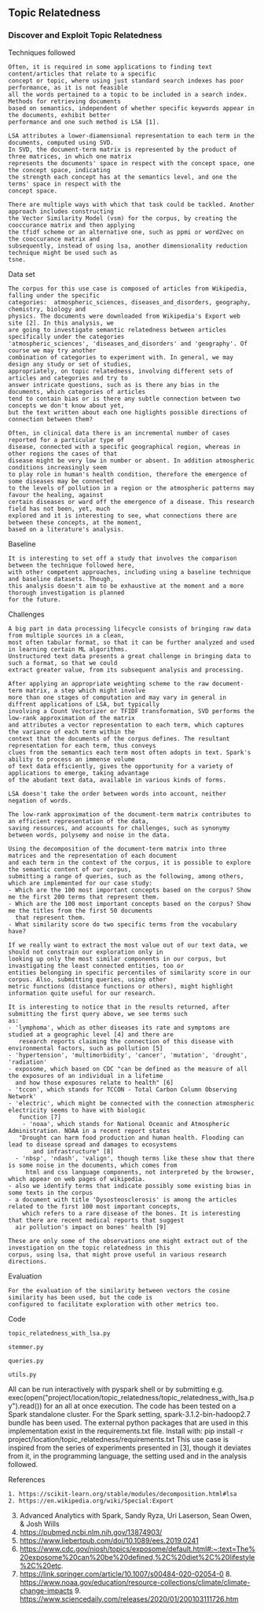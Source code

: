 ## Topic Relatedness

### Discover and Exploit Topic Relatedness

    
 
Techniques followed
 
	Often, it is required in some applications to finding text content/articles that relate to a specific
	concept or topic, where using just standard search indexes has poor performance, as it is not feasible 
	all the words pertained to a topic to be included in a search index. Methods for retrieving documents 
	based on semantics, independent of whether specific keywords appear in the documents, exhibit better
	performance and one such method is LSA [1].
	
	LSA attributes a lower-diamensional representation to each term in the documents, computed using SVD.
	In SVD, the document-term matrix is represented by the product of three matrices, in which one matrix 
	represents the documents' space in respect with the concept space, one the concept space, indicating 
	the strength each concept has at the semantics level, and one the terms' space in respect with the
	concept space.
	
	There are multiple ways with which that task could be tackled. Another approach includes constructing
	the Vector Similarity Model (vsm) for the corpus, by creating the cooccurance matrix and then applying
	the tfidf scheme or an alternative one, such as ppmi or word2vec on the cooccurance matrix and 
	subsequently, instead of using lsa, another dimensionality reduction technique might be used such as 
	tsne.
	
	
  
Data set

	The corpus for this use case is composed of articles from Wikipedia, falling under the specific 
	categories:  atmospheric_sciences, diseases_and_disorders, geography, chemistry, biology and 
	physics. The documents were downloaded from Wikipedia's Export web site [2]. In this analysis, we
	are going to investigate semantic relatedness between articles specifically under the categories
	'atmospheric_sciences', 'diseases_and_disorders' and 'geography'. Of course we may try another 
	combination of categories to experiment with. In general, we may design any study or set of studies, 
	appropriately, on topic relatedness, involving different sets of articles and categories and try to
	answer intricate questions, such as is there any bias in the documents, which categories of articles
	tend to contain bias or is there any subtle connection between two concepts we don't know about yet,
	but the text written about each one higlights possible directions of connection between them? 
	
	Often, in clinical data there is an incremental number of cases reported for a particular type of 
	disease, connected with a specific geographical region, whereas in other regions the cases of that
	disease might be very low in number or absent. In addition atmospheric conditions increasingly seem
	to play role in human's health condition, therefore the emergence of some diseases may be connected 
	to the levels of pollution in a region or the atmospheric patterns may favour the healing, against 
	certain diseases or ward off the emergence of a disease. This research field has not been, yet, much
	explored and it is interesting to see, what connections there are between these concepts, at the moment,
	based on a literature's analysis.
	


Baseline
	
	It is interesting to set off a study that involves the comparison between the technique followed here,
	with other competent approaches, including using a baseline technique and baseline datasets. Though,
	this analysis doesn't aim to be exhaustive at the moment and a more thorough investigation is planned
	for the future.

	

Challenges

	A big part in data processing lifecycle consists of bringing raw data from multiple sources in a clean,
	most often tabular format, so that it can be further analyzed and used in learning certain ML algorithms.
	Unstructured text data presents a great challenge in bringing data to such a format, so that we could 
	extract greater value, from its subsequent analysis and processing.
	
	After applying an appropriate weighting scheme to the raw document-term matrix, a step which might involve 
	more than one stages of computation and may vary in general in diffrent applications of LSA, but typically 
	involving a Count Vectorizer or TFIDF transformation, SVD performs the low-rank approximation of the matrix
	and attributes a vector representation to each term, which captures the variance of each term within the
	context that the documents of the corpus defines. The resultant representation for each term, thus conveys 
	clues from the semantics each term most often adopts in text. Spark's ability to process an immense volume
	of text data efficiently, gives the opportunity for a variety of applications to emerge, taking advantage
	of the abudant text data, available in various kinds of forms.
	
	LSA doesn't take the order between words into account, neither negation of words.	
	
	The low-rank approximation of the document-term matrix contributes to an efficient representation of the data,
	saving resources, and accounts for challenges, such as synonymy between words, polysemy and noise in the data. 
    	
	Using the decomposition of the document-term matrix into three matrices and the representation of each document
	and each term in the context of the corpus, it is possible to explore the semantic content of our corpus,
	submitting a range of queries, such as the following, among others, which are implemented for our case study:
	- Which are the 100 most important concepts based on the corpus? Show me the first 200 terms that represent them.
	- Which are the 100 most important concepts based on the corpus? Show me the titles from the first 50 documents 
	  that represent them.
	- What similarity score do two specific terms from the vocabulary have?
	
	If we really want to extract the most value out of our text data, we should not constrain our exploration only in 
	looking up only the most similar components in our corpus, but invastigating the least connected entities, too or 
	entities belonging in specific percentiles of similarity score in our corpus. Also, submitting queries, using other
	metric functions (distance functions or others), might highlight information quite useful for our research.
	
	It is interesting to notice that in the results returned, after submitting the first query above, we see terms such
	as: 
	- 'lymphoma', which as other diseases its rate and symptoms are studied at a geographic level [4] and there are 
	   research reports claiming the connection of this disease with environmental factors, such as pollution [5]
	- 'hypertension', 'multimorbidity', 'cancer', 'mutation', 'drought', 'radiation'    
	- exposome, which based on CDC "can be defined as the measure of all the exposures of an individual in a lifetime     
	  and how those exposures relate to health" [6]   
	- 'tccon', which stands for TCCON - Total Carbon Column Observing Network'    
	- 'electric', which might be connected with the connection atmospheric electricity seems to have with biologic   
	   function [7]
        - 'noaa', which stands for National Oceanic and Atmospheric Administration. NOAA in a recent report states      
	   "Drought can harm food production and human health. Flooding can lead to disease spread and damages to ecosystems 
		   and infrastructure" [8]
	  - 'nbsp', 'ndash', 'valign', though terms like these show that there is some noise in the documents, which comes from
	     html and css language components, not interpreted by the browser, which appear on web pages of wikipedia.
    - also we identify terms that indicate possibly some existing bias in some texts in the corpus
    - a document with title 'Dysosteosclerosis' is among the articles related to the first 100 most important concepts, 
	    which refers to a rare disease of the bones. It is interesting that there are recent medical reports that suggest 
      air pollution's impact on bones' health [9] 
		
	These are only some of the observations one might extract out of the investigation on the topic relatedness in this 
	corpus, using lsa, that might prove useful in various research directions.
	
		

Evaluation

	For the evaluation of the similarity between vectors the cosine similarity has been used, but the code is
	configured to facilitate exploration with other metrics too.
	

 
Code

    topic_relatedness_with_lsa.py
   
    stemmer.py
       
	queries.py   
	
	utils.py
	   
   All can be run interactively with pyspark shell or by submitting e.g. exec(open("project/location/topic_relatedness/topic_relatedness_with_lsa.py").read()) 
   for an all at once execution. The code has been tested on a Spark standalone cluster. For the Spark setting,
   spark-3.1.2-bin-hadoop2.7 bundle has been used.
   The external python packages that are used in this implementation exist in the requirements.txt file. Install with: 
	   pip install -r project/location/topic_relatedness/requirements.txt
   This use case is inspired from the series of experiments presented in [3], though it deviates from it, in the
   programming language, the setting used and in the analysis followed.

   

References

	1. https://scikit-learn.org/stable/modules/decomposition.html#lsa
	2. https://en.wikipedia.org/wiki/Special:Export
  3. Advanced Analytics with Spark, Sandy Ryza, Uri Laserson, Sean Owen, & Josh Wills
  4. https://pubmed.ncbi.nlm.nih.gov/13874903/
  5. https://www.liebertpub.com/doi/10.1089/ees.2019.0241
  6. https://www.cdc.gov/niosh/topics/exposome/default.html#:~:text=The%20exposome%20can%20be%20defined,%2C%20diet%2C%20lifestyle%2C%20etc.
  7. https://link.springer.com/article/10.1007/s00484-020-02054-0
	8. https://www.noaa.gov/education/resource-collections/climate/climate-change-impacts
	9. https://www.sciencedaily.com/releases/2020/01/200103111726.htm

